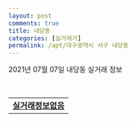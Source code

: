 ```yaml
---
layout: post
comments: true
title: 내당동
categories: [실거래가]
permalink: /apt/대구광역시 서구 내당동
---
```


2021년 07월 07일 내당동 실거래 정보

<script type="text/javascript">
  google.charts.load('current', {'packages':['corechart']});
  google.charts.setOnLoadCallback(drawChart);

  function drawChart() {
    var data = google.visualization.arrayToDataTable([['거래일', '매매', '전월세', '전매'], ['20-07', 24, 23, 7], ['20-08', 23, 22, 7], ['20-09', 26, 33, 8], ['20-10', 32, 27, 11], ['20-11', 57, 28, 7], ['20-12', 28, 23, 8], ['21-01', 15, 17, 1], ['21-02', 5, 17, 0], ['21-03', 8, 23, 0], ['21-04', 12, 23, 0], ['21-05', 17, 15, 1], ['21-06', 11, 11, 0], ['21-07', 0, 1, 1]]);

    var options = {
      title: '최근 유형별 거래량 추이',
      legend: { position: 'bottom' }
    };

    var chart = new google.visualization.LineChart(document.getElementById('columnchart_material'));
    chart.draw(data, (options));
  }
</script>

<div id="columnchart_material" style="width: 95%; margin-left: -35px; display: block"></div>
<br>
<table>
  <tr>
    <td colspan="4" style="font-weight: bold;"><a href="https://search.naver.com/search.naver?query=내당동 실거래정보없음">실거래정보없음</a></td>
  </tr>
    
</table>
    